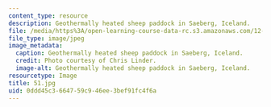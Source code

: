 ```yaml
---
content_type: resource
description: Geothermally heated sheep paddock in Saeberg, Iceland.
file: /media/https%3A/open-learning-course-data-rc.s3.amazonaws.com/12-753-geodynamics-seminar-spring-2006/0ddd45c3664759c946ee3bef91fc4f6a_51.jpg
file_type: image/jpeg
image_metadata:
  caption: Geothermally heated sheep paddock in Saeberg, Iceland.
  credit: Photo courtesy of Chris Linder.
  image-alt: Geothermally heated sheep paddock in Saeberg, Iceland.
resourcetype: Image
title: 51.jpg
uid: 0ddd45c3-6647-59c9-46ee-3bef91fc4f6a
---
```

